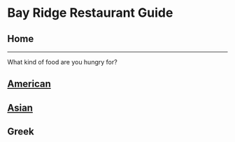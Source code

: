 # Bay Ridge Restaurant Guide
## Home
---
What kind of food are you hungry for?
## [American](american/american.md)
## [Asian](asian/asian.md)
## Greek

